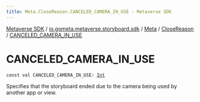 ```yaml
---
title: Meta.CloseReason.CANCELED_CAMERA_IN_USE - Metaverse SDK
---
```


[Metaverse SDK](../../../index.html) / [io.gometa.metaverse.storyboard.sdk](../../index.html) / [Meta](../index.html) / [CloseReason](index.html) / [CANCELED_CAMERA_IN_USE](./-c-a-n-c-e-l-e-d_-c-a-m-e-r-a_-i-n_-u-s-e.html)

# CANCELED_CAMERA_IN_USE

`const val CANCELED_CAMERA_IN_USE: `[`Int`](https://kotlinlang.org/api/latest/jvm/stdlib/kotlin/-int/index.html)

Specifies that the storyboard ended due to the camera being used by another app or view.

